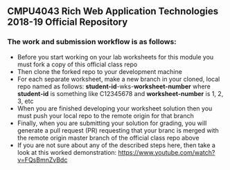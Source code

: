 ## CMPU4043 Rich Web Application Technologies 2018-19 Official Repository

### The work and submission workflow is as follows:

- Before you start working on your lab worksheets for this module you must fork a copy of this official class repo
- Then clone the forked repo to your development machine
- For each separate worksheet, make a new branch in your cloned, local repo named as follows: __student-id__-wks-__worksheet-number__ where __student-id__ is something like C12345678 and __worksheet-number__ is 1, 2, 3, etc
- When you are finished developing your worksheet solution then you must push your local repo to the remote origin for that branch 
- Finally, when you are submitting your solution for grading, you will generate a pull request (PR) requesting that your branc is merged with the remote origin master branch of the official class repo above
- If you are not sure about any of the described steps here, then take a look at this worked demonstration: https://www.youtube.com/watch?v=FQsBmnZvBdc
